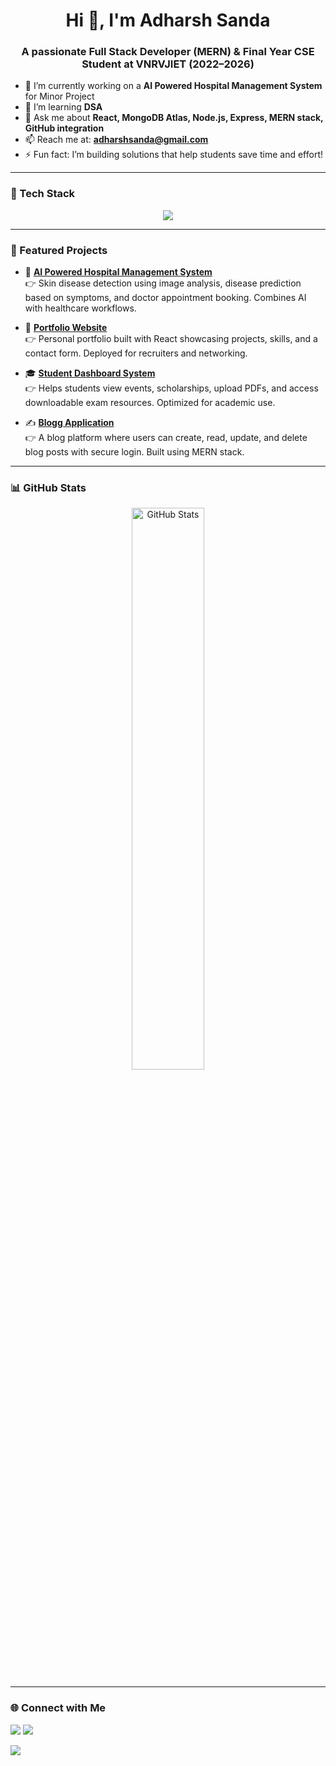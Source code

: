 <h1 align="center">Hi 👋, I'm Adharsh Sanda</h1>
<h3 align="center">A passionate Full Stack Developer (MERN) & Final Year CSE Student at VNRVJIET (2022–2026)</h3>

- 🔭 I’m currently working on a **AI Powered Hospital Management System** for Minor Project
- 🌱 I’m learning **DSA**  
- 💬 Ask me about **React, MongoDB Atlas, Node.js, Express, MERN stack, GitHub integration**  
- 📫 Reach me at: **adharshsanda@gmail.com**   
- ⚡ Fun fact: I’m building solutions that help students save time and effort!

---

### 🚀 Tech Stack

<p align="center">
  <img src="https://skillicons.dev/icons?i=c,cpp,javascript,html,css,python,react,nodejs,npm,express,bootstrap,mysql,git,github,postman" />
</p>

---

### 📌 Featured Projects

- 🏥 [**AI Powered Hospital Management System**](https://github.com/adharsh-04/minor_project)  
  👉 Skin disease detection using image analysis, disease prediction based on symptoms, and doctor appointment booking. Combines AI with healthcare workflows.

- 💼 [**Portfolio Website**](https://github.com/adharsh-04/portfolio)  
  👉 Personal portfolio built with React showcasing projects, skills, and a contact form. Deployed for recruiters and networking.

- 🎓 [**Student Dashboard System**](https://github.com/adharsh-04/student)  
  👉 Helps students view events, scholarships, upload PDFs, and access downloadable exam resources. Optimized for academic use.

- ✍️ [**Blogg Application**](https://github.com/adharsh-04/BLOGG)  
  👉 A blog platform where users can create, read, update, and delete blog posts with secure login. Built using MERN stack.

---


### 📊 GitHub Stats


<p align="center">
  <img src="https://github-readme-stats.vercel.app/api?username=adharsh-04&show_icons=true&theme=tokyonight" alt="GitHub Stats" width="48%" />
</p>


---

### 🌐 Connect with Me

<p align="left">
  <a href="mailto:adharshsanda@gmail.com"><img src="https://img.shields.io/badge/Gmail-D14836?style=for-the-badge&logo=gmail&logoColor=white" /></a>
<a href="https://www.linkedin.com/in/adharsh-sanda-a480b9295" target="_blank">
  <img src="https://img.shields.io/badge/LinkedIn-0A66C2?style=for-the-badge&logo=linkedin&logoColor=white" />
</a>

  <a href="https://github.com/adharshsanda" target="_blank"><img src="https://img.shields.io/badge/GitHub-333?style=for-the-badge&logo=github&logoColor=white" /></a>
</p>
